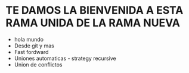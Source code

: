 TE DAMOS LA BIENVENIDA A ESTA RAMA UNIDA DE LA RAMA NUEVA
=========================================================
* hola mundo
* Desde git y mas
* Fast fordward
* Uniones automaticas - strategy recursive
* Union de conflictos
